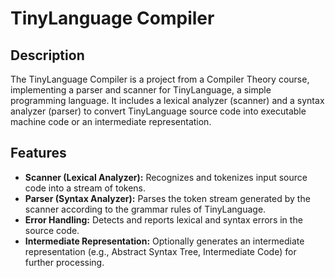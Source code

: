 # TinyLanguage Compiler
## Description
The TinyLanguage Compiler is a project from a Compiler Theory course, implementing a parser and scanner for TinyLanguage, a simple programming language. It includes a lexical analyzer (scanner) and a syntax analyzer (parser) to convert TinyLanguage source code into executable machine code or an intermediate representation.

## Features
* **Scanner (Lexical Analyzer):** Recognizes and tokenizes input source code into a stream of tokens.
* **Parser (Syntax Analyzer):** Parses the token stream generated by the scanner according to the grammar rules of TinyLanguage.
* **Error Handling:** Detects and reports lexical and syntax errors in the source code.
* **Intermediate Representation:** Optionally generates an intermediate representation (e.g., Abstract Syntax Tree, Intermediate Code) for further processing.
